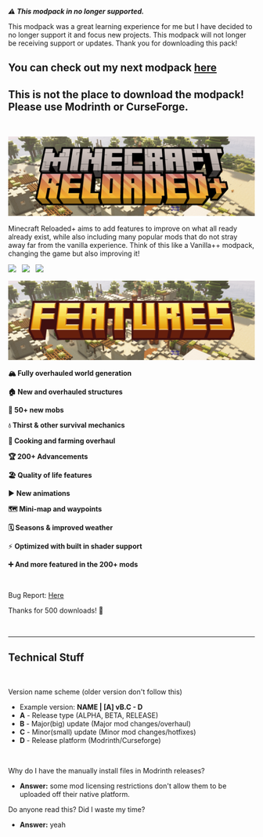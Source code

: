 ***⚠️ This modpack in no longer supported.***

This modpack was a great learning experience for me but I have decided to no longer support it and focus new projects. This modpack will not longer be receiving support or updates. Thank you for downloading this pack!



You can check out my next modpack [here](https://modrinth.com/project/adventures-plus)
---------

**This is not the place to download the modpack! Please use Modrinth or CurseForge.**
---------

&nbsp;

![](https://raw.githubusercontent.com/Cashtastrophe/Minecraft-Reloaded-Plus/refs/heads/main/images/logo_banner.png)

Minecraft Reloaded+ aims to add features to improve on what all ready already exist, while also including many popular mods that do not stray away far from the vanilla experience. Think of this like a Vanilla++ modpack, changing the game but also improving it!

[![](https://cdn.jsdelivr.net/npm/@intergrav/devins-badges@3/assets/compact/available/curseforge_vector.svg)](https://www.curseforge.com/minecraft/modpacks/minecraftreloaded)   [![](https://cdn.jsdelivr.net/npm/@intergrav/devins-badges@3/assets/compact/available/modrinth_vector.svg)](https://modrinth.com/modpack/minecraft-reloaded-plus)   [![](https://cdn.jsdelivr.net/npm/@intergrav/devins-badges@3/assets/compact/available/github_vector.svg)](https://github.com/Cashtastrophe/Minecraft-Reloaded-Plus)

![](https://raw.githubusercontent.com/Cashtastrophe/Minecraft-Reloaded-Plus/refs/heads/main/images/features_banner.png)

**🏔️ Fully overhauled world generation**

**🏠 New and overhauled structures**

**🦆 50+ new mobs**

**💧 Thirst & other survival mechanics**

**🍳 Cooking and farming overhaul**

**🏆 200+ Advancements**

**🏖️ Quality of life features**

▶️ **New animations**

**🗺️ Mini-map and waypoints**

**🗓️ Seasons & improved weather**

⚡ **Optimized with built in shader support**

**➕ And more featured in the 200+ mods**

&nbsp;

Bug Report: [Here](https://github.com/Cashtastrophe/Minecraft-Reloaded-Plus/issues/new?template=bug_report.yml) 

Thanks for 500 downloads! 💖

&nbsp;

---------
**Technical Stuff**
---------

&nbsp;

Version name scheme (older version don't follow this)
   *   Example version: **NAME | [A] vB.C - D**
   *   **A** - Release type (ALPHA, BETA, RELEASE)
   *   **B** - Major(big) update (Major mod changes/overhaul)
   *   **C** - Minor(small) update (Minor mod changes/hotfixes)
   *   **D** - Release platform (Modrinth/Curseforge)

&nbsp;

Why do I have the manually install files in Modrinth releases?
   *   **Answer:** some mod licensing restrictions don't allow them to be uploaded off their native platform.

Do anyone read this? Did I waste my time?
   *   **Answer:** yeah

